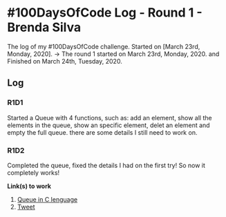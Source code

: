 # #100DaysOfCode Log - Round 1 - Brenda Silva

The log of my #100DaysOfCode challenge. Started on [March 23rd, Monday, 2020].
-> The round 1 started on March 23rd, Monday, 2020. and Finished on March 24th, Tuesday, 2020.

## Log

### R1D1
Started a Queue with 4 functions, such as: add an element, show all the elements in the queue, show an specific element, delet an element and empty the full queue.
there are some details I still need to work on.

### R1D2
Completed the queue, fixed the details I had on the first try! 
So now it completely works!

**Link(s) to work**
1. [Queue in C lenguage](https://github.com/brenda-aline/PatronesParaDatosEstructurados/blob/407771dcff3af2db1b26a278bbdc88e3fc5a401f/ColasFIFO.c)
2. [Tweet](https://twitter.com/suckithoney_/status/1242538237039652868?s=19)
